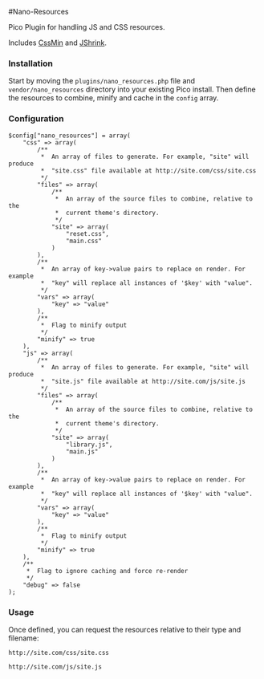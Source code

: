 #Nano-Resources

Pico Plugin for handling JS and CSS resources.

Includes [CssMin](http://code.google.com/p/cssmin/) and [JShrink](https://github.com/tedivm/JShrink).

### Installation

Start by moving the <code>plugins/nano_resources.php</code> file and <code>vendor/nano_resources</code> directory into your existing Pico install. Then define the resources to combine, minify and cache in the <code>config</code> array.

### Configuration

	$config["nano_resources"] = array(
		"css" => array(
			/**
			 *	An array of files to generate. For example, "site" will produce
			 *	"site.css" file available at http://site.com/css/site.css
			 */
			"files" => array(
				/**
				 *	An array of the source files to combine, relative to the
				 *	current theme's directory. 
				 */
				"site" => array(
					"reset.css",
					"main.css"
				)
			),
			/**
			 *	An array of key->value pairs to replace on render. For example
			 *	"key" will replace all instances of '$key' with "value".
			 */
			"vars" => array(
				"key" => "value"
			),
			/**
			 *	Flag to minify output
			 */
			"minify" => true
		),
		"js" => array(
			/**
			 *	An array of files to generate. For example, "site" will produce
			 *	"site.js" file available at http://site.com/js/site.js
			 */
			"files" => array(
				/**
				 *	An array of the source files to combine, relative to the
				 *	current theme's directory. 
				 */
				"site" => array(
					"library.js",
					"main.js"
				)
			),
			/**
			 *	An array of key->value pairs to replace on render. For example
			 *	"key" will replace all instances of '$key' with "value".
			 */
			"vars" => array(
				"key" => "value"
			),
			/**
			 *	Flag to minify output
			 */
			"minify" => true
		),
		/**
		 *	Flag to ignore caching and force re-render
		 */
		"debug" => false
	);

### Usage

Once defined, you can request the resources relative to their type and filename:

	http://site.com/css/site.css
	
	http://site.com/js/site.js